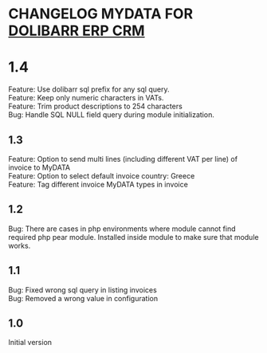 # CHANGELOG MYDATA FOR [DOLIBARR ERP CRM](https://www.dolibarr.org)

# 1.4 
Feature: Use dolibarr sql prefix for any sql query.
<br>
Feature: Keep only numeric characters in VATs.
<br>
Feature: Trim product descriptions to 254 characters
<br>
Bug: Handle SQL NULL field query during module initialization.

## 1.3
Feature: Option to send multi lines (including different VAT per line) of invoice to MyDATA 
<br>
Feature: Option to select default invoice country: Greece
<br>
Feature: Tag different invoice MyDATA types in invoice

## 1.2
Bug: There are cases in php environments where module cannot find required php pear module. Installed inside module to make sure that module works.

## 1.1
Bug: Fixed wrong sql query in listing invoices
<br>
Bug: Removed a wrong value in configuration


## 1.0

Initial version

